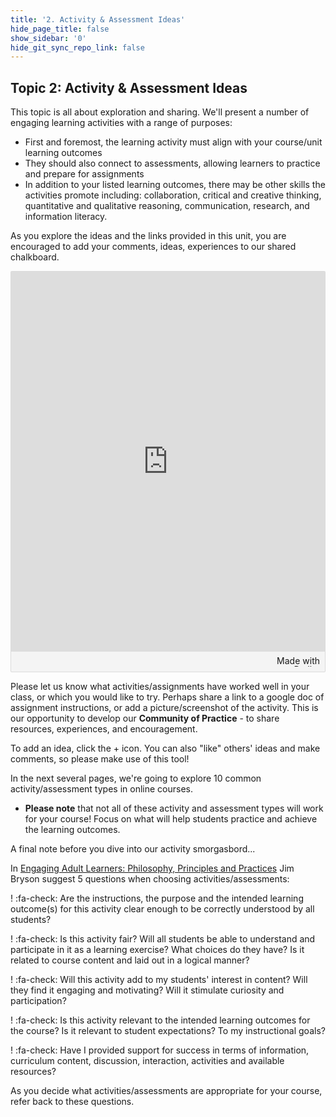 ```yaml
---
title: '2. Activity & Assessment Ideas'
hide_page_title: false
show_sidebar: '0'
hide_git_sync_repo_link: false
---
```



## Topic 2: Activity & Assessment Ideas

This topic is all about exploration and sharing.  We'll present a number of engaging learning activities with a range of purposes:
- First and foremost, the learning activity must align with your course/unit learning outcomes
- They should also connect to assessments, allowing learners to practice and prepare for assignments
- In addition to your listed learning outcomes, there may be other skills the activities promote including: collaboration, critical and creative thinking, quantitative and qualitative reasoning, communication, research, and information literacy.

As you explore the ideas and the links provided in this unit, you are encouraged to add your comments, ideas, experiences to our shared chalkboard.  

<div class="padlet-embed" style="border:1px solid rgba(0,0,0,0.1);border-radius:2px;box-sizing:border-box;overflow:hidden;position:relative;width:100%;background:#F4F4F4"><p style="padding:0;margin:0"><iframe src="https://padlet.com/embed/mtxqc9gvjy5z0zp5" frameborder="0" allow="camera;microphone;geolocation" style="width:100%;height:608px;display:block;padding:0;margin:0"></iframe></p><div style="padding:8px;text-align:right;margin:0;"><a href="https://padlet.com?ref=embed" style="padding:0;margin:0;border:none;display:block;line-height:1;height:16px" target="_blank"><img src="https://resources.padletcdn.com/assets/made_with_padlet.png" width="86" height="16" style="padding:0;margin:0;background:none;border:none;display:inline;box-shadow:none" alt="Made with Padlet"></a></div></div>


Please let us know what activities/assignments have worked well in your class, or which you would like to try.  Perhaps share a link to a google doc of assignment instructions, or add a picture/screenshot of the activity.  This is our opportunity to develop our **Community of Practice** - to share resources, experiences, and encouragement.

To add an idea, click the + icon. You can also "like" others' ideas and make comments, so please make use of this tool!

In the next several pages, we're going to explore 10 common activity/assessment types in online courses.

  - **Please note** that not all of these activity and assessment types will work for your course!  Focus on what will help students practice and achieve the learning outcomes.

A final note before you dive into our activity smorgasbord...

In [Engaging Adult Learners: Philosophy, Principles and Practices](http://northernc.on.ca/leid/docs/engagingadultlearners.pdf) Jim Bryson suggest 5 questions when choosing activities/assessments:  

! :fa-check: Are the instructions, the purpose and the intended learning outcome(s) for this activity clear enough to be correctly understood by all students?

! :fa-check: Is this activity fair? Will all students be able to understand and participate in it as a learning exercise? What choices do they have? Is it related to course content and laid out in a logical manner?

! :fa-check: Will this activity add to my students' interest in content? Will they find it engaging and motivating? Will it stimulate curiosity and participation?

! :fa-check: Is this activity relevant to the intended learning outcomes for the course? Is it relevant to student expectations? To my instructional goals?

! :fa-check: Have I provided support for success in terms of information, curriculum content, discussion, interaction, activities and available resources?

As you decide what activities/assessments are appropriate for your course, refer back to these questions.
